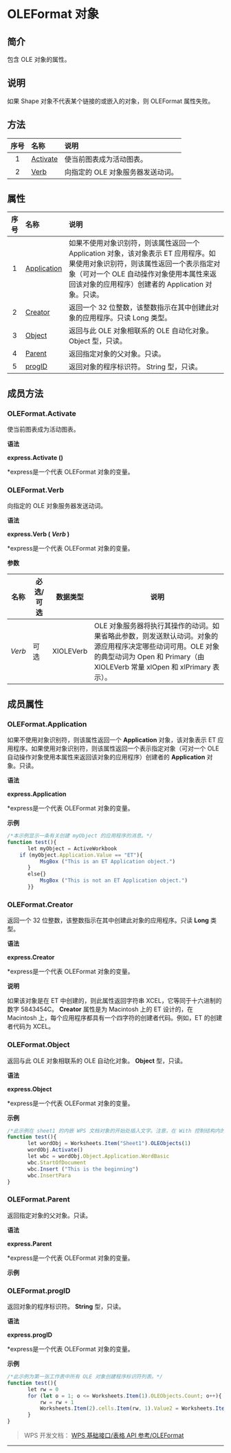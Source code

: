 # OLEFormat 对象

## 简介

包含 OLE 对象的属性。

## 说明

如果 Shape 对象不代表某个链接的或嵌入的对象，则 OLEFormat 属性失败。

## 方法

| 序号 | 名称                            | 说明                              |
|:----:|:--------------------------------|:----------------------------------|
|  1   | [Activate](#OLEFormat.Activate) | 使当前图表成为活动图表。          |
|  2   | [Verb](#OLEFormat.Verb)         | 向指定的 OLE 对象服务器发送动词。 |

## 属性

| 序号 | 名称                                  | 说明                                                                                                                                                                                                                            |
|:----:|:--------------------------------------|:--------------------------------------------------------------------------------------------------------------------------------------------------------------------------------------------------------------------------------|
|  1   | [Application](#OLEFormat.Application) | 如果不使用对象识别符，则该属性返回一个 Application 对象，该对象表示 ET 应用程序。如果使用对象识别符，则该属性返回一个表示指定对象（可对一个 OLE 自动操作对象使用本属性来返回该对象的应用程序）创建者的 Application 对象。只读。 |
|  2   | [Creator](#OLEFormat.Creator)         | 返回一个 32 位整数，该整数指示在其中创建此对象的应用程序。只读 Long 类型。                                                                                                                                                      |
|  3   | [Object](#OLEFormat.Object)           | 返回与此 OLE 对象相联系的 OLE 自动化对象。 Object 型，只读。                                                                                                                                                                    |
|  4   | [Parent](#OLEFormat.Parent)           | 返回指定对象的父对象。只读。                                                                                                                                                                                                    |
|  5   | [progID](#OLEFormat.progID)           | 返回对象的程序标识符。 String 型，只读。                                                                                                                                                                                        |

## 成员方法

### OLEFormat.Activate

使当前图表成为活动图表。

**语法**

**express.Activate ()**

\*express是一个代表 OLEFormat 对象的变量。

### OLEFormat.Verb

向指定的 OLE 对象服务器发送动词。

**语法**

**express.Verb ( *Verb* )**

\*express是一个代表 OLEFormat 对象的变量。

**参数**

| 名称   | 必选/可选 | 数据类型  | 说明                                                                                                                                                                                     |
|--------|-----------|-----------|------------------------------------------------------------------------------------------------------------------------------------------------------------------------------------------|
| *Verb* | 可选      | XlOLEVerb | OLE 对象服务器将执行其操作的动词。如果省略此参数，则发送默认动词。对象的源应用程序决定哪些动词可用。OLE 对象的典型动词为 Open 和 Primary（由 XlOLEVerb 常量 xlOpen 和 xlPrimary 表示）。 |

## 成员属性

### OLEFormat.Application

如果不使用对象识别符，则该属性返回一个 **Application** 对象，该对象表示 ET 应用程序。如果使用对象识别符，则该属性返回一个表示指定对象（可对一个 OLE 自动操作对象使用本属性来返回该对象的应用程序）创建者的 **Application** 对象。只读。

**语法**

**express.Application**

\*express是一个代表 OLEFormat 对象的变量。

**示例**

``` JavaScript
/*本示例显示一条有关创建 myObject 的应用程序的消息。*/
function test(){
　　　　let myObject = ActiveWorkbook
    if (myObject.Application.Value == "ET"){
　　　　    MsgBox ("This is an ET Application object.")
　　　　}
　　　　else{}
　　　　    MsgBox ("This is not an ET Application object.")
　　　　}}
```

### OLEFormat.Creator

返回一个 32 位整数，该整数指示在其中创建此对象的应用程序。只读 **Long** 类型。

**语法**

**express.Creator**

\*express是一个代表 OLEFormat 对象的变量。

**说明**

如果该对象是在 ET 中创建的，则此属性返回字符串 XCEL，它等同于十六进制的数字 5843454C。 **Creator** 属性是为 Macintosh 上的 ET 设计的，在 Macintosh 上，每个应用程序都具有一个四字符的创建者代码。例如，ET 的创建者代码为 XCEL。

### OLEFormat.Object

返回与此 OLE 对象相联系的 OLE 自动化对象。 **Object** 型，只读。

**语法**

**express.Object**

\*express是一个代表 OLEFormat 对象的变量。

**示例**

``` JavaScript
/*此示例在 sheet1 的内嵌 WPS 文档对象的开始处插入文字。注意，在 With 控制结构内的三条语句为 WordBasic 语句。*/
function test(){
　　　　let wordObj = Worksheets.Item("Sheet1").OLEObjects(1)
　　　　wordObj.Activate()
　　　　let wbc = wordObj.Object.Application.WordBasic
　　　　wbc.StartOfDocument
　　　　wbc.Insert ("This is the beginning")
　　　　wbc.InsertPara
}
```

### OLEFormat.Parent

返回指定对象的父对象。只读。

**语法**

**express.Parent**

\*express是一个代表 OLEFormat 对象的变量。

**示例**

### OLEFormat.progID

返回对象的程序标识符。 **String** 型，只读。

**语法**

**express.progID**

\*express是一个代表 OLEFormat 对象的变量。

**示例**

``` JavaScript
/*此示例为第一张工作表中所有 OLE 对象创建程序标识符列表。*/
function test(){
　　　　let rw = 0
　　　　for (let o = 1; o <= Worksheets.Item(1).OLEObjects.Count; o++){
  　　　　  rw = rw + 1
 　　　　   Worksheets.Item(2).cells.Item(rw, 1).Value2 = Worksheets.Item(1).OLEObjects(o).ProgId
　　　　}
}
```

> WPS 开发文档： [WPS 基础接口/表格 API 参考/OLEFormat](https://qn.cache.wpscdn.cn/encs/doc/office_v19/index.htm)

------------------------------------------------------------------------
